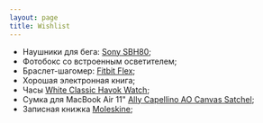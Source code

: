 ```yaml
---
layout: page
title: Wishlist
---
```


- Наушники для бега: [Sony SBH80][sony];
- Фотобокс со встроенным осветителем;
- Браслет-шагомер: [Fitbit Flex][fitbit];
- Хорошая электронная книга;
- Часы [White Classic Havok Watch][watch];
- Сумка для MacBook Air 11" [Ally Capellino AO Canvas Satchel][bag];
- Записная книжка [Moleskine][moleskine];

[fitbit]: http://market.yandex.ru/model.xml?modelid=10802171&hid=10498025
[sony]: http://market.yandex.ru/model.xml?modelid=10760046&hid=418706
[watch]: http://www.elliothavok.com/shop/white-classic-havok-watch-pre-sale?category=Watches
[bag]: http://www.re-store.ru/accessories/bags/ally-capellino/5060167430329/
[moleskine]: http://www.moleskines-shop.ru/collection/Moleskine-Classic/product/Moleskine-Large-Ruled-Notebook
